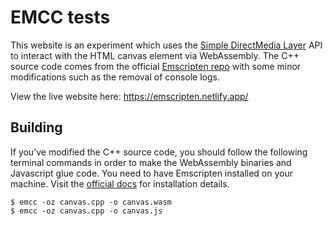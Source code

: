 # EMCC tests
This website is an experiment which uses the [Simple DirectMedia Layer](https://www.libsdl.org/) API to interact with the HTML canvas element via WebAssembly. The C++ source code comes from the official [Emscripten repo](https://github.com/emscripten-core/emscripten/blob/main/tests/hello_world_sdl.cpp) with some minor modifications such as the removal of console logs.

View the live website here: https://emscripten.netlify.app/

## Building
If you’ve modified the C++ source code, you should follow the following terminal commands in order to make the WebAssembly binaries and Javascript glue code. You need to have Emscripten installed on your machine. Visit the [official docs](https://emscripten.org/docs/getting_started/downloads.html) for installation details.
```shell
$ emcc -oz canvas.cpp -o canvas.wasm
$ emcc -oz canvas.cpp -o canvas.js
```
